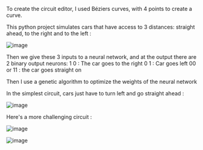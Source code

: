 To create the circuit editor, I used Béziers curves, with 4 points to create a curve.

This python project simulates cars that have access to 3 distances: straight ahead, to the right and to the left : 

![image](https://github.com/Arthurus-Projet/ai_car_racing/assets/133526137/f408a68d-78fb-44e1-91f4-1aae8f6c9b2c)

Then we give these 3 inputs to a neural network, and at the output there are 2 binary output neurons:
1 0 : The car goes to the right
0 1 : Car goes left
00 or 11 : the car goes straight on

Then I use a genetic algorithm to optimize the weights of the neural network

In the simplest circuit, cars just have to turn left and go straight ahead :

![image](https://github.com/Arthurus-Projet/ai_car_racing/assets/133526137/ee3692d7-00de-4182-bf5b-e6dfc065782b)

Here's a more challenging circuit :

![image](https://github.com/Arthurus-Projet/ai_car_racing/assets/133526137/f2a38939-7140-43b1-9002-aef48ce43b9c)

![image](https://github.com/Arthurus-Projet/ai_car_racing/assets/133526137/400ba9ca-ccf3-44a4-9e5a-a178dff837e2)

